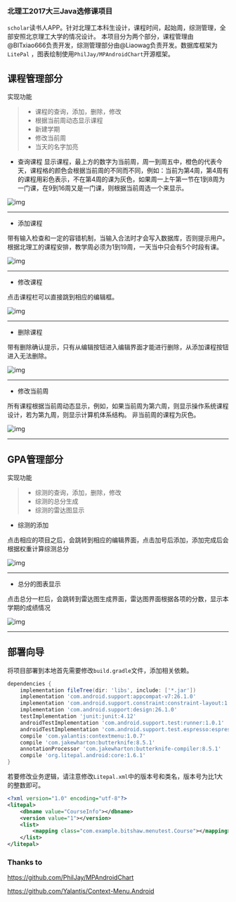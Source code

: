 
### 北理工2017大三Java选修课项目
`scholar`读书人APP。针对北理工本科生设计，课程时间，起始周，综测管理，全部安照北京理工大学的情况设计。
本项目分为两个部分，课程管理由@BITxiao666负责开发，综测管理部分由@Liaowag负责开发。数据库框架为`LitePal` ，图表绘制使用`PhilJay/MPAndroidChart`开源框架。

## 课程管理部分

实现功能
> * 课程的查询，添加，删除，修改
> * 根据当前周动态显示课程
> * 新建学期
> * 修改当前周
> * 当天的名字加亮

* 查询课程
显示课程，最上方的数字为当前周，周一到周五中，橙色的代表今天，课程格的颜色会根据当前周的不同而不同，例如：当前为第4周，第4周有的课程用彩色表示，不在第4周的课为灰色，如果周一上午第一节在1到8周为一门课，在9到16周又是一门课，则根据当前周选一个来显示。

![img](https://github.com/BITxiao666/scholar/blob/master/gif/query.gif)

---

* 添加课程

带有输入检查和一定的容错机制，当输入合法时才会写入数据库，否则提示用户。
根据北理工的课程安排，教学周必须为1到19周，一天当中只会有5个时段有课。

![img](https://github.com/BITxiao666/scholar/blob/master/gif/add.gif)

---
* 修改课程

点击课程栏可以直接跳到相应的编辑框。

![img](https://github.com/BITxiao666/scholar/blob/master/gif/edit.gif)

---


* 删除课程

带有删除确认提示，只有从编辑按钮进入编辑界面才能进行删除，从添加课程按钮进入无法删除。

![img](https://github.com/BITxiao666/scholar/blob/master/gif/delete.gif)

---

* 修改当前周

所有课程根据当前周动态显示，例如，如果当前周为第六周，则显示操作系统课程设计，若为第九周，则显示计算机体系结构。
非当前周的课程为灰色。

![img](https://github.com/BITxiao666/scholar/blob/master/gif/change_week.gif)

---

## GPA管理部分

实现功能
> * 综测的查询，添加，删除，修改
> * 综测的总分生成
> * 综测的雷达图显示


* 综测的添加

点击相应的项目之后，会跳转到相应的编辑界面，点击加号后添加，添加完成后会根据权重计算综测总分

![img](https://github.com/BITxiao666/scholar/blob/master/gif/add_gpa.gif)

---

* 总分的图表显示

点击总分一栏后，会跳转到雷达图生成界面，雷达图界面根据各项的分数，显示本学期的成绩情况

![img](https://github.com/BITxiao666/scholar/blob/master/gif/graph_gpa.gif)

---

## 部署向导

将项目部署到本地首先需要修改`build.gradle`文件，添加相关依赖。
```gradle
dependencies {
    implementation fileTree(dir: 'libs', include: ['*.jar'])
    implementation 'com.android.support:appcompat-v7:26.1.0'
    implementation 'com.android.support.constraint:constraint-layout:1.0.2'
    implementation 'com.android.support:design:26.1.0'
    testImplementation 'junit:junit:4.12'
    androidTestImplementation 'com.android.support.test:runner:1.0.1'
    androidTestImplementation 'com.android.support.test.espresso:espresso-core:3.0.1'
    compile 'com.yalantis:contextmenu:1.0.7'
    compile 'com.jakewharton:butterknife:8.5.1'
    annotationProcessor 'com.jakewharton:butterknife-compiler:8.5.1'
    compile 'org.litepal.android:core:1.6.1'
}
```

若要修改业务逻辑，请注意修改`Litepal.xml`中的版本号和类名，版本号为比1大的整数即可。
```xml
<?xml version="1.0" encoding="utf-8"?>
<litepal>
    <dbname value="CourseInfo"></dbname>
    <version value="1"></version>
    <list>
        <mapping class="com.example.bitshaw.menutest.Course"></mapping>
    </list>
</litepal>
```
### Thanks to

https://github.com/PhilJay/MPAndroidChart

https://github.com/Yalantis/Context-Menu.Android